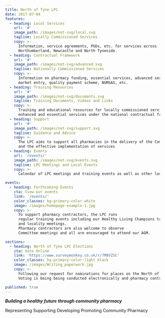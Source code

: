 ```yaml
---
title: North of Tyne LPC
date: 2017-07-04
features:
  - heading: Local Services
    url: '#'
    image_path: /images/not-svg/local.svg
    tagline: Locally Commissioned Services
    copy: >-
      Information, service agreements, PGDs, etc. for services across
      Northumberland, Newcastle and North Tyneside.
  - heading: Contractual Framework
    url: '#'  
    image_path: /images/not-svg/advanced.svg
    tagline: Nationally Commissioned Services
    copy: >-
      Information on pharmacy funding, essential services, advanced services
      market entry, quality payment scheme, NUMSAS, etc.
  - heading: Training Resources
    url: '#'
    image_path: /images/not-svg/documents.svg
    tagline: Training Documents, Videos and Links
    copy: >-
      Training and educational resources for locally commissioned services as well as
      enhanced and essential services under the national contractual framework
  - heading: Support
    url: '#'
    image_path: /images/not-svg/support.svg
    tagline: Guidance and Advice
    copy: >-
      The LPC aims to support all pharmacies in the delivery of the Community Pharmacy contractual framework
      and the effective implementation of services
  - heading: Events
    url: '/events/'
    image_path: /images/not-svg/events.svg
    tagline: LPC Meetings and Local Events
    copy: >-
      Calendar of LPC meetings and training events as well as other local events of interest to community pharmacy

events:
  - heading: Forthcoming Events
    cta: View our events
    link: '/events/'
    color_classes: bg-primary-color white
    image: /images/homepage-example-1.jpg
    copy: >-
      To support pharmacy contractors, the LPC runs
      regular training events including our Healthy Living Champions training
      and locality meetings.
      Pharmacy contractors are also welcome to observe
      Committee meetings and all are encouraged to attend our AGM.

sections:
  - heading: North of Tyne LPC Elections
    cta: Vote Online
    link: 'https://www.surveymonkey.co.uk/r/7M8VZSC'
    color_classes: bg-primary-color-light black
    image: /images/Writing_paperwork.jpg
    copy: >-
      Following our request for nominations for places on the North of Tyne Local Pharmaceutical Committee (LPC), there were 8 nominations for the 5 places available and consequently, there is an election to decide which of the 8 candidates will be appointed to the committee.  
      Voting is being being conducted electronically and pharmacy contractors who are not CCA or AIMp members can now vote online.     

published: true
---
```


**_Building a healthy future through community pharmacy_**

Representing  Supporting  Developing  Promoting Community Pharmacy
